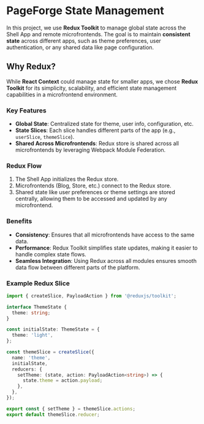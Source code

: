 # PageForge State Management

In this project, we use **Redux Toolkit** to manage global state across the Shell App and remote microfrontends. The goal is to maintain **consistent state** across different apps, such as theme preferences, user authentication, or any shared data like page configuration.

## Why Redux?

While **React Context** could manage state for smaller apps, we chose **Redux Toolkit** for its simplicity, scalability, and efficient state management capabilities in a microfrontend environment.

### Key Features
- **Global State**: Centralized state for theme, user info, configuration, etc.
- **State Slices**: Each slice handles different parts of the app (e.g., `userSlice`, `themeSlice`).
- **Shared Across Microfrontends**: Redux store is shared across all microfrontends by leveraging Webpack Module Federation.

### Redux Flow
1. The Shell App initializes the Redux store.
2. Microfrontends (Blog, Store, etc.) connect to the Redux store.
3. Shared state like user preferences or theme settings are stored centrally, allowing them to be accessed and updated by any microfrontend.

### Benefits
- **Consistency**: Ensures that all microfrontends have access to the same data.
- **Performance**: Redux Toolkit simplifies state updates, making it easier to handle complex state flows.
- **Seamless Integration**: Using Redux across all modules ensures smooth data flow between different parts of the platform.

### Example Redux Slice

```ts
import { createSlice, PayloadAction } from '@reduxjs/toolkit';

interface ThemeState {
  theme: string;
}

const initialState: ThemeState = {
  theme: 'light',
};

const themeSlice = createSlice({
  name: 'theme',
  initialState,
  reducers: {
    setTheme: (state, action: PayloadAction<string>) => {
      state.theme = action.payload;
    },
  },
});

export const { setTheme } = themeSlice.actions;
export default themeSlice.reducer;
